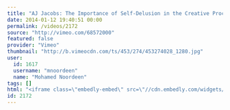 ```yaml
---
title: "AJ Jacobs: The Importance of Self-Delusion in the Creative Process"
date: 2014-01-12 19:40:51 00:00
permalink: /videos/2172
source: "http://vimeo.com/68572000"
featured: false
provider: "Vimeo"
thumbnail: "http://b.vimeocdn.com/ts/453/274/453274028_1280.jpg"
user:
  id: 1617
  username: "mnoordeen"
  name: "Mohamed Noordeen"
tags: []
html: "<iframe class=\"embedly-embed\" src=\"//cdn.embedly.com/widgets/media.html?src=https%3A%2F%2Fplayer.vimeo.com%2Fvideo%2F68572000&src_secure=1&url=http%3A%2F%2Fvimeo.com%2F68572000&image=http%3A%2F%2Fb.vimeocdn.com%2Fts%2F453%2F274%2F453274028_1280.jpg&key=950020ba825211e1a0764040d3dc5c07&type=text%2Fhtml&schema=vimeo\" width=\"1280\" height=\"720\" scrolling=\"no\" frameborder=\"0\" allowfullscreen></iframe>"
id: 2172
---
```


